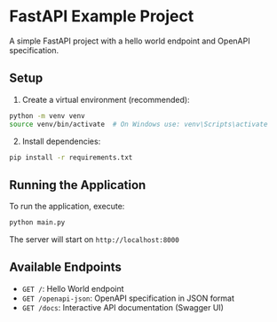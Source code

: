 # FastAPI Example Project

A simple FastAPI project with a hello world endpoint and OpenAPI specification.

## Setup

1. Create a virtual environment (recommended):
```bash
python -m venv venv
source venv/bin/activate  # On Windows use: venv\Scripts\activate
```

2. Install dependencies:
```bash
pip install -r requirements.txt
```

## Running the Application

To run the application, execute:
```bash
python main.py
```

The server will start on `http://localhost:8000`

## Available Endpoints

- `GET /`: Hello World endpoint
- `GET /openapi-json`: OpenAPI specification in JSON format
- `GET /docs`: Interactive API documentation (Swagger UI)
